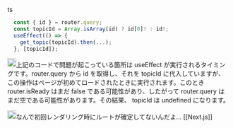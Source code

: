 
ts

```typescript
  const { id } = router.query;
  const topicId = Array.isArray(id) ? id[0]! : id!;
  useEffect(() => {
    get_topic(topicId).then(...);
  }, [topicId]);
```


<img src='https://scrapbox.io/api/pages/nishio/gpt/icon' alt='gpt.icon' height="19.5"/>上記のコードで問題が起こっている箇所は useEffect が実行されるタイミングです。router.query から id を取得し、それを topicId に代入していますが、この操作はページが初めてロードされたときに実行されます。このとき router.isReady はまだ false である可能性があり、したがって router.query はまだ空である可能性があります。その結果、 topicId は undefined になります。

<img src='https://scrapbox.io/api/pages/nishio/nishio/icon' alt='nishio.icon' height="19.5"/>なんで初回レンダリング時にルートが確定してないんだよ...
[[Next.js]]

